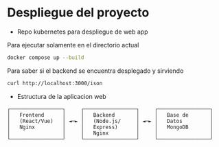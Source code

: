 # Despliegue del proyecto
* Repo kubernetes para despliegue de web app

Para ejecutar solamente en el directorio actual
```bash
docker compose up --build
```

Para saber si el backend se encuentra desplegado y sirviendo
```bash
curl http://localhost:3000/ison
```

* Estructura de la aplicacion web
```
┌─────────────────┐     ┌─────────────────┐     ┌─────────────────┐  
│   Frontend      │     │   Backend       │     │   Base de       │  
│   (React/Vue)   │ ◄─► │   (Node.js/     │ ◄─► │   Datos         │  
│   Nginx         │     │   Express)      │     │   MongoDB       │  
│                 │     │   Nginx         │     │                 │  
└─────────────────┘     └─────────────────┘     └─────────────────┘  
```

